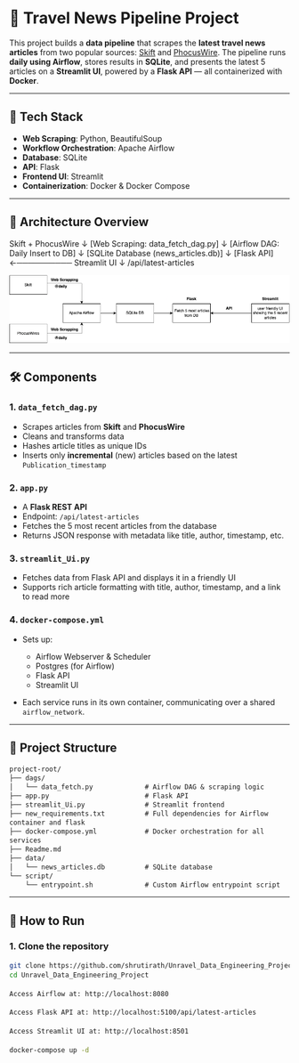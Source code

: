 # 📰 Travel News Pipeline Project

This project builds a **data pipeline** that scrapes the **latest travel news articles** from two popular sources: [Skift](https://skift.com) and [PhocusWire](https://www.phocuswire.com/). The pipeline runs **daily using Airflow**, stores results in **SQLite**, and presents the latest 5 articles on a **Streamlit UI**, powered by a **Flask API** — all containerized with **Docker**.

---

## 🔧 Tech Stack

- **Web Scraping**: Python, BeautifulSoup
- **Workflow Orchestration**: Apache Airflow
- **Database**: SQLite
- **API**: Flask
- **Frontend UI**: Streamlit
- **Containerization**: Docker & Docker Compose

---

## 🧩 Architecture Overview

Skift + PhocusWire ↓ [Web Scraping: data_fetch_dag.py] ↓ [Airflow DAG: Daily Insert to DB] ↓ [SQLite Database (news_articles.db)] ↓ [Flask API] ←────────── Streamlit UI ↓ /api/latest-articles

![Architecture Diagram](Unravel_arch.png)


---

## 🛠️ Components

### 1. `data_fetch_dag.py`

- Scrapes articles from **Skift** and **PhocusWire**
- Cleans and transforms data
- Hashes article titles as unique IDs
- Inserts only **incremental** (new) articles based on the latest `Publication_timestamp`

### 2. `app.py`

- A **Flask REST API**
- Endpoint: `/api/latest-articles`
- Fetches the 5 most recent articles from the database
- Returns JSON response with metadata like title, author, timestamp, etc.

### 3. `streamlit_Ui.py`

- Fetches data from Flask API and displays it in a friendly UI
- Supports rich article formatting with title, author, timestamp, and a link to read more

### 4. `docker-compose.yml`

- Sets up:
  - Airflow Webserver & Scheduler
  - Postgres (for Airflow)
  - Flask API
  - Streamlit UI

- Each service runs in its own container, communicating over a shared `airflow_network`.

---

## 📂 Project Structure

```
project-root/
├── dags/
│   └── data_fetch.py             # Airflow DAG & scraping logic
├── app.py                        # Flask API
├── streamlit_Ui.py               # Streamlit frontend
├── new_requirements.txt          # Full dependencies for Airflow container and flask
├── docker-compose.yml            # Docker orchestration for all services
├── Readme.md           
├── data/
│   └── news_articles.db          # SQLite database
└── script/
    └── entrypoint.sh             # Custom Airflow entrypoint script
```

---

## 🚀 How to Run

### 1. Clone the repository

```bash
git clone https://github.com/shrutirath/Unravel_Data_Engineering_Project.git
cd Unravel_Data_Engineering_Project

Access Airflow at: http://localhost:8080

Access Flask API at: http://localhost:5100/api/latest-articles

Access Streamlit UI at: http://localhost:8501

docker-compose up -d

